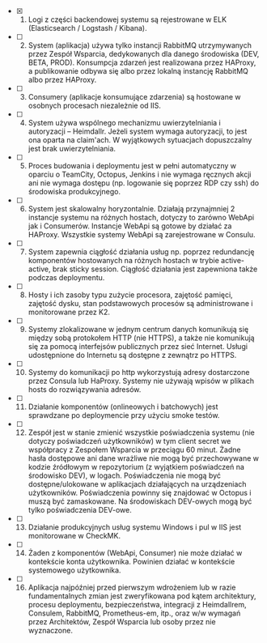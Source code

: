 - [x]  1. Logi z części backendowej systemu są rejestrowane w ELK (Elasticsearch / Logstash / Kibana).

- [ ]  2. System (aplikacja) używa tylko instancji RabbitMQ utrzymywanych przez Zespół Wsparcia, dedykowanych dla danego środowiska (DEV, BETA, PROD). Konsumpcja zdarzeń jest realizowana przez HAProxy, a publikowanie odbywa się albo przez lokalną instancję RabbitMQ albo przez HAProxy.

- [ ] 3. Consumery (aplikacje konsumujące zdarzenia) są hostowane w osobnych procesach niezależnie od IIS.

- [ ] 4. System używa wspólnego mechanizmu uwierzytelniania i autoryzacji – Heimdallr. Jeżeli system wymaga autoryzacji, to jest ona oparta na claim'ach. W wyjątkowych sytuacjach dopuszczalny jest brak uwierzytelniania.

- [ ] 5. Proces budowania i deploymentu jest w pełni automatyczny w oparciu o TeamCity, Octopus, Jenkins i nie wymaga ręcznych akcji ani nie wymaga dostępu (np. logowanie się poprzez RDP czy ssh) do środowiska produkcyjnego.

- [ ] 6. System jest skalowalny horyzontalnie. Działają przynajmniej 2 instancje systemu na różnych hostach, dotyczy to zarówno WebApi jak i Consumerów. Instancje WebApi są gotowe by działać za HAProxy. Wszystkie systemy WebApi są zarejestrowane w Consulu.

- [ ] 7. System zapewnia ciągłość działania usług np. poprzez redundancję komponentów hostowanych na różnych hostach w trybie active-active, brak sticky session. Ciągłość działania jest zapewniona także podczas deploymentu.

- [ ] 8. Hosty i ich zasoby typu zużycie procesora, zajętość pamięci, zajętość dysku, stan podstawowych procesów są administrowane i monitorowane przez K2.

- [ ] 9. Systemy zlokalizowane w jednym centrum danych komunikują się między sobą protokołem HTTP (nie HTTPS), a także nie komunikują się za pomocą interfejsów publicznych przez sieć Internet. Usługi udostępnione do Internetu są dostępne z zewnątrz po HTTPS.

- [ ] 10. Systemy do komunikacji po http wykorzystują adresy dostarczone przez Consula lub HaProxy. Systemy nie używają wpisów w plikach hosts do rozwiązywania adresów.

- [ ] 11. Działanie komponentów (onlineowych i batchowych) jest sprawdzane po deploymencie przy użyciu smoke testów.

- [ ] 12. Zespół jest w stanie zmienić wszystkie poświadczenia systemu (nie dotyczy poświadczeń użytkowników) w tym client secret we współpracy z Zespołem Wsparcia w przeciągu 60 minut. Żadne hasła dostępowe ani dane wrażliwe nie mogą być przechowywane w kodzie źródłowym w repozytorium (z wyjątkiem poświadczeń na środowisko DEV), w logach. Poświadczenia nie mogą być dostępne/ulokowane w aplikacjach działających na urządzeniach użytkowników. Poświadczenia powinny się znajdować w Octopus i muszą być zamaskowane. Na środowiskach DEV-owych mogą być tylko poświadczenia DEV-owe.

- [ ] 13. Działanie produkcyjnych usług systemu Windows i pul w IIS jest monitorowane w CheckMK.

- [ ] 14. Żaden z komponentów (WebApi, Consumer) nie może działać w kontekście konta użytkownika. Powinien działać w kontekście systemowego użytkownika.

- [ ] 16. Aplikacja najpóźniej przed pierwszym wdrożeniem lub w razie fundamentalnych zmian jest zweryfikowana pod kątem architektury, procesu deploymentu, bezpieczeństwa, integracji z Heimdallrem, Consulem, RabbitMQ, Prometheus-em, itp., oraz w/w wymagań przez Architektów, Zespół Wsparcia lub osoby przez nie wyznaczone.
